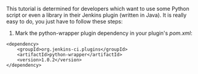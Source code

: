 This tutorial is determined for developers which want to use some Python script or even a library in their Jenkins plugin (written in Java). It is really easy to do, you just have to follow these steps:
1. Mark the python-wrapper plugin dependency in your plugin's _pom.xml_:
```
<dependency>  
    <groupId>org.jenkins-ci.plugins</groupId>
    <artifactId>python-wrapper</artifactId>
    <version>1.0.2</version>
</dependency>
```
